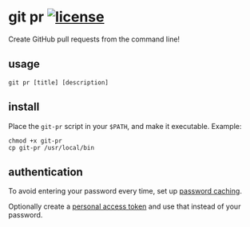 # git pr [![license](http://img.shields.io/:license-MIT-blue.svg)](http://mvr.mit-license.org)

Create GitHub pull requests from the command line!

## usage
```
git pr [title] [description]
```

## install

Place the `git-pr` script in your `$PATH`, and make it executable. Example:
```
chmod +x git-pr
cp git-pr /usr/local/bin
```

## authentication

To avoid entering your password every time, set up [password caching](https://help.github.com/articles/caching-your-github-password-in-git/).

Optionally create a [personal access token](https://github.com/settings/tokens
) and use that instead of your password.
